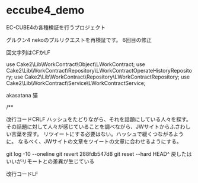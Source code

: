 # eccube4_demo
EC-CUBE4の各種検証を行うプロジェクト


グルクン4
nekoのプルリクエストを再検証です。
6回目の修正


回文字列はCFかLF

use Cake2\Lib\WorkContract\Object\LWorkContract;
use Cake2\Lib\WorkContract\Repository\LWorkContractOperateHistoryRepository;
use Cake2\Lib\WorkContract\Repository\LWorkContractRepository;
use Cake2\Lib\WorkContract\Service\LWorkContractService;

akasatana
猫


/**

改行コードCRLF
ハッシュをたどりながら、それを話題にしている人々を探す。
	その話題に対して人々が感じていることを調べながら、JWサイトからふさわしい言葉を探す。
	リツイートにする必要はない。ハッシュで緩くつながるように。
	なるべく、JWサイトの文章をツイートの文章に合わせるようにする。
	

git log -10 --oneline
git revert 288fdb547d8
git reset --hard HEAD^
戻したはいいがリモートとの差異が生じている


改行コードLF
